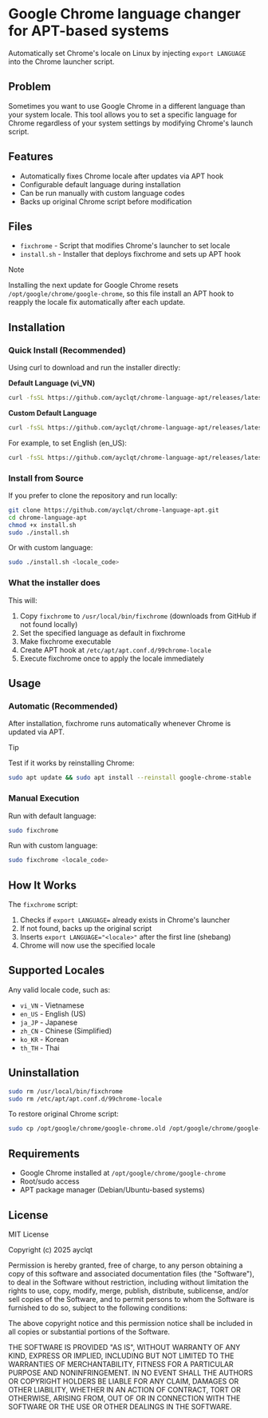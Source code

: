 # Google Chrome language changer for APT-based systems

Automatically set Chrome's locale on Linux by injecting `export LANGUAGE` into the Chrome launcher script.

## Problem

Sometimes you want to use Google Chrome in a different language than your system locale. This tool allows you to set a specific language for Chrome regardless of your system settings by modifying Chrome's launch script.

## Features

- Automatically fixes Chrome locale after updates via APT hook
- Configurable default language during installation
- Can be run manually with custom language codes
- Backs up original Chrome script before modification

## Files

- `fixchrome` - Script that modifies Chrome's launcher to set locale
- `install.sh` - Installer that deploys fixchrome and sets up APT hook

> [!NOTE]
> Installing the next update for Google Chrome resets `/opt/google/chrome/google-chrome`, so this file install an APT hook to reapply the locale fix automatically after each update.

## Installation

### Quick Install (Recommended)

Using curl to download and run the installer directly:

**Default Language (vi_VN)**
```bash
curl -fsSL https://github.com/ayclqt/chrome-language-apt/releases/latest/download/install.sh | sudo bash
```

**Custom Default Language**
```bash
curl -fsSL https://github.com/ayclqt/chrome-language-apt/releases/latest/download/install.sh | sudo bash -s <locale_code>
```

For example, to set English (en_US):
```bash
curl -fsSL https://github.com/ayclqt/chrome-language-apt/releases/latest/download/install.sh | sudo bash -s en_US
```

### Install from Source

If you prefer to clone the repository and run locally:

```bash
git clone https://github.com/ayclqt/chrome-language-apt.git
cd chrome-language-apt
chmod +x install.sh
sudo ./install.sh
```

Or with custom language:
```bash
sudo ./install.sh <locale_code>
```

### What the installer does

This will:
1. Copy `fixchrome` to `/usr/local/bin/fixchrome` (downloads from GitHub if not found locally)
2. Set the specified language as default in fixchrome
3. Make fixchrome executable
4. Create APT hook at `/etc/apt/apt.conf.d/99chrome-locale`
5. Execute fixchrome once to apply the locale immediately

## Usage

### Automatic (Recommended)

After installation, fixchrome runs automatically whenever Chrome is updated via APT.

> [!TIP]
> Test if it works by reinstalling Chrome:
```bash
sudo apt update && sudo apt install --reinstall google-chrome-stable
```

### Manual Execution

Run with default language:
```bash
sudo fixchrome
```

Run with custom language:
```bash
sudo fixchrome <locale_code>
```

## How It Works

The `fixchrome` script:
1. Checks if `export LANGUAGE=` already exists in Chrome's launcher
2. If not found, backs up the original script
3. Inserts `export LANGUAGE="<locale>"` after the first line (shebang)
4. Chrome will now use the specified locale

## Supported Locales

Any valid locale code, such as:
- `vi_VN` - Vietnamese
- `en_US` - English (US)
- `ja_JP` - Japanese
- `zh_CN` - Chinese (Simplified)
- `ko_KR` - Korean
- `th_TH` - Thai

## Uninstallation

```bash
sudo rm /usr/local/bin/fixchrome
sudo rm /etc/apt/apt.conf.d/99chrome-locale
```

To restore original Chrome script:
```bash
sudo cp /opt/google/chrome/google-chrome.old /opt/google/chrome/google-chrome
```

## Requirements

- Google Chrome installed at `/opt/google/chrome/google-chrome`
- Root/sudo access
- APT package manager (Debian/Ubuntu-based systems)

## License

MIT License

Copyright (c) 2025 ayclqt

Permission is hereby granted, free of charge, to any person obtaining a copy
of this software and associated documentation files (the "Software"), to deal
in the Software without restriction, including without limitation the rights
to use, copy, modify, merge, publish, distribute, sublicense, and/or sell
copies of the Software, and to permit persons to whom the Software is
furnished to do so, subject to the following conditions:

The above copyright notice and this permission notice shall be included in all
copies or substantial portions of the Software.

THE SOFTWARE IS PROVIDED "AS IS", WITHOUT WARRANTY OF ANY KIND, EXPRESS OR
IMPLIED, INCLUDING BUT NOT LIMITED TO THE WARRANTIES OF MERCHANTABILITY,
FITNESS FOR A PARTICULAR PURPOSE AND NONINFRINGEMENT. IN NO EVENT SHALL THE
AUTHORS OR COPYRIGHT HOLDERS BE LIABLE FOR ANY CLAIM, DAMAGES OR OTHER
LIABILITY, WHETHER IN AN ACTION OF CONTRACT, TORT OR OTHERWISE, ARISING FROM,
OUT OF OR IN CONNECTION WITH THE SOFTWARE OR THE USE OR OTHER DEALINGS IN THE
SOFTWARE.
